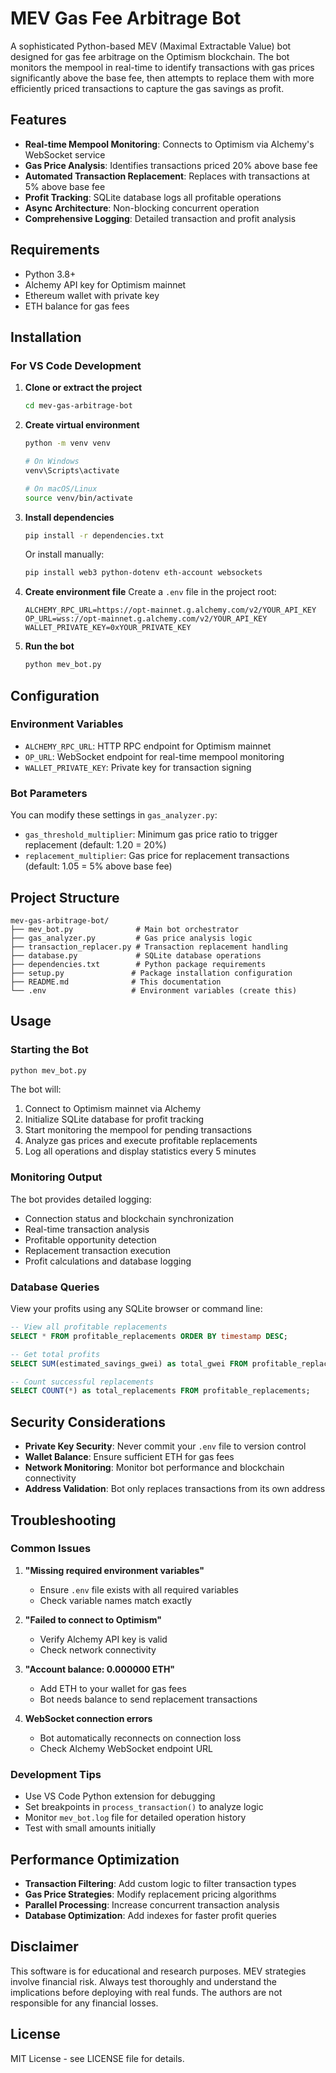 # MEV Gas Fee Arbitrage Bot

A sophisticated Python-based MEV (Maximal Extractable Value) bot designed for gas fee arbitrage on the Optimism blockchain. The bot monitors the mempool in real-time to identify transactions with gas prices significantly above the base fee, then attempts to replace them with more efficiently priced transactions to capture the gas savings as profit.

## Features

- **Real-time Mempool Monitoring**: Connects to Optimism via Alchemy's WebSocket service
- **Gas Price Analysis**: Identifies transactions priced 20% above base fee
- **Automated Transaction Replacement**: Replaces with transactions at 5% above base fee
- **Profit Tracking**: SQLite database logs all profitable operations
- **Async Architecture**: Non-blocking concurrent operation
- **Comprehensive Logging**: Detailed transaction and profit analysis

## Requirements

- Python 3.8+
- Alchemy API key for Optimism mainnet
- Ethereum wallet with private key
- ETH balance for gas fees

## Installation

### For VS Code Development

1. **Clone or extract the project**
   ```bash
   cd mev-gas-arbitrage-bot
   ```

2. **Create virtual environment**
   ```bash
   python -m venv venv
   
   # On Windows
   venv\Scripts\activate
   
   # On macOS/Linux
   source venv/bin/activate
   ```

3. **Install dependencies**
   ```bash
   pip install -r dependencies.txt
   ```
   
   Or install manually:
   ```bash
   pip install web3 python-dotenv eth-account websockets
   ```

4. **Create environment file**
   Create a `.env` file in the project root:
   ```
   ALCHEMY_RPC_URL=https://opt-mainnet.g.alchemy.com/v2/YOUR_API_KEY
   OP_URL=wss://opt-mainnet.g.alchemy.com/v2/YOUR_API_KEY
   WALLET_PRIVATE_KEY=0xYOUR_PRIVATE_KEY
   ```

5. **Run the bot**
   ```bash
   python mev_bot.py
   ```

## Configuration

### Environment Variables

- `ALCHEMY_RPC_URL`: HTTP RPC endpoint for Optimism mainnet
- `OP_URL`: WebSocket endpoint for real-time mempool monitoring  
- `WALLET_PRIVATE_KEY`: Private key for transaction signing

### Bot Parameters

You can modify these settings in `gas_analyzer.py`:

- `gas_threshold_multiplier`: Minimum gas price ratio to trigger replacement (default: 1.20 = 20%)
- `replacement_multiplier`: Gas price for replacement transactions (default: 1.05 = 5% above base fee)

## Project Structure

```
mev-gas-arbitrage-bot/
├── mev_bot.py              # Main bot orchestrator
├── gas_analyzer.py         # Gas price analysis logic
├── transaction_replacer.py # Transaction replacement handling
├── database.py             # SQLite database operations
├── dependencies.txt        # Python package requirements
├── setup.py               # Package installation configuration
├── README.md              # This documentation
└── .env                   # Environment variables (create this)
```

## Usage

### Starting the Bot

```bash
python mev_bot.py
```

The bot will:
1. Connect to Optimism mainnet via Alchemy
2. Initialize SQLite database for profit tracking
3. Start monitoring the mempool for pending transactions
4. Analyze gas prices and execute profitable replacements
5. Log all operations and display statistics every 5 minutes

### Monitoring Output

The bot provides detailed logging:
- Connection status and blockchain synchronization
- Real-time transaction analysis
- Profitable opportunity detection
- Replacement transaction execution
- Profit calculations and database logging

### Database Queries

View your profits using any SQLite browser or command line:

```sql
-- View all profitable replacements
SELECT * FROM profitable_replacements ORDER BY timestamp DESC;

-- Get total profits
SELECT SUM(estimated_savings_gwei) as total_gwei FROM profitable_replacements;

-- Count successful replacements
SELECT COUNT(*) as total_replacements FROM profitable_replacements;
```

## Security Considerations

- **Private Key Security**: Never commit your `.env` file to version control
- **Wallet Balance**: Ensure sufficient ETH for gas fees
- **Network Monitoring**: Monitor bot performance and blockchain connectivity
- **Address Validation**: Bot only replaces transactions from its own address

## Troubleshooting

### Common Issues

1. **"Missing required environment variables"**
   - Ensure `.env` file exists with all required variables
   - Check variable names match exactly

2. **"Failed to connect to Optimism"**
   - Verify Alchemy API key is valid
   - Check network connectivity

3. **"Account balance: 0.000000 ETH"**
   - Add ETH to your wallet for gas fees
   - Bot needs balance to send replacement transactions

4. **WebSocket connection errors**
   - Bot automatically reconnects on connection loss
   - Check Alchemy WebSocket endpoint URL

### Development Tips

- Use VS Code Python extension for debugging
- Set breakpoints in `process_transaction()` to analyze logic
- Monitor `mev_bot.log` file for detailed operation history
- Test with small amounts initially

## Performance Optimization

- **Transaction Filtering**: Add custom logic to filter transaction types
- **Gas Price Strategies**: Modify replacement pricing algorithms
- **Parallel Processing**: Increase concurrent transaction analysis
- **Database Optimization**: Add indexes for faster profit queries

## Disclaimer

This software is for educational and research purposes. MEV strategies involve financial risk. Always test thoroughly and understand the implications before deploying with real funds. The authors are not responsible for any financial losses.

## License

MIT License - see LICENSE file for details.